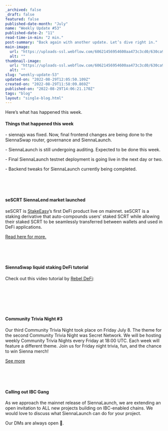 ```yaml
---
_archived: false
_draft: false
featured: false
published-date-month: "July"
name: "Weekly Update #53"
published-date-2: "11"
read-time-in-min: "2 min."
post-summary: "Back again with another update. Let’s dive right in."
main-image:
  url: "https://uploads-ssl.webflow.com/60621456954600aa473c3cd0/630ca9a8d7b1941ed0312059_weekly-update-53%20Blog-min.jpg"
  alt: ""
thumbnail-image:
  url: "https://uploads-ssl.webflow.com/60621456954600aa473c3cd0/630ca9af5ada9a3922c78a4e_weekly-update-53%20Blog%20Thump-min.jpg"
  alt: ""
slug: "weekly-update-53"
updated-on: "2022-08-29T12:05:50.109Z"
created-on: "2022-08-29T11:58:09.869Z"
published-on: "2022-08-29T14:06:21.170Z"
tags: "blog"
layout: "single-blog.html"
---
```


Here’s what has happened this week.

#### Things that happened this week

\- siennajs was fixed. Now, final frontend changes are being done to the SiennaSwap router, governance and SiennaLaunch.

\- SiennaLaunch is still undergoing auditing. Expected to be done this week.

\- Final SiennaLaunch testnet deployment is going live in the next day or two.

\- Backend tweaks for SiennaLaunch currently being completed.

‍

‍

#### seSCRT SiennaLend market launched

seSCRT is [StakeEasy](https://stakeeasy.finance/)’s first DeFi product live on mainnet. seSCRT is a staking derivative that auto-compounds users’ staked SCRT while allowing their staked SCRT to be seamlessly transferred between wallets and used in DeFi applications.

[Read here for more.](https://medium.com/sienna-network/sescrt-market-is-live-on-siennalend-ea3961371d5)

‍

‍

#### SiennaSwap liquid staking DeFi tutorial

Check out this video tutorial by [Rebel DeFi](https://twitter.com/rebel_defi):

‍

‍

‍

#### Community Trivia Night #3

Our third Community Trivia Night took place on Friday July 8. The theme for the second Community Trivia Night was Secret Network. We will be hosting weekly Community Trivia Nights every Friday at 18:00 UTC. Each week will feature a different theme. Join us for Friday night trivia, fun, and the chance to win Sienna merch!

[See more](https://twitter.com/sienna_network/status/1545414010824269825?ref_src=twsrc%5Etfw%7Ctwcamp%5Etweetembed%7Ctwterm%5E1545414010824269825%7Ctwgr%5E35e0ae41ebc32e67c370975540e05c3d1cfb05e3%7Ctwcon%5Es1_&ref_url=https%3A%2F%2Fcdn.embedly.com%2Fwidgets%2Fmedia.html%3Ftype%3Dtext2Fhtmlkey%3Da19fcc184b9711e1b4764040d3dc5c07schema%3Dtwitterurl%3Dhttps3A%2F%2Ftwitter.com%2Fsienna_network%2Fstatus%2F1545414010824269825image%3Dhttps3A%2F%2Fi.embed.ly%2F1%2Fimage3Furl3Dhttps253A252F252Fabs.twimg.com252Ferrors252Flogo46x38.png26key3Da19fcc184b9711e1b4764040d3dc5c07)

‍

‍

#### Calling out IBC Gang

As we approach the mainnet release of SiennaLaunch, we are extending an open invitation to ALL new projects building on IBC-enabled chains. We would love to discuss what SiennaLaunch can do for your project.

Our DMs are always open 💙.

‍
